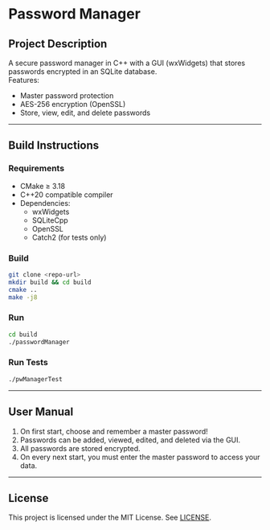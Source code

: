 # Password Manager

## Project Description

A secure password manager in C++ with a GUI (wxWidgets) that stores passwords encrypted in an SQLite database.  
Features:
- Master password protection
- AES-256 encryption (OpenSSL)
- Store, view, edit, and delete passwords

---

## Build Instructions

### Requirements

- CMake ≥ 3.18
- C++20 compatible compiler
- Dependencies:
  - wxWidgets
  - SQLiteCpp
  - OpenSSL
  - Catch2 (for tests only)

### Build

```sh
git clone <repo-url>
mkdir build && cd build
cmake ..
make -j8
```

### Run

```sh
cd build
./passwordManager
```

### Run Tests

```sh
./pwManagerTest
```

---

## User Manual

1. On first start, choose and remember a master password!
2. Passwords can be added, viewed, edited, and deleted via the GUI.
3. All passwords are stored encrypted.
4. On every next start, you must enter the master password to access your data.



---

## License

This project is licensed under the MIT License. See [LICENSE](LICENSE).
